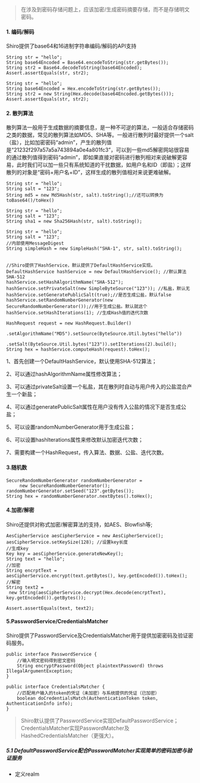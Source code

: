 > 在涉及到密码存储问题上，应该加密/生成密码摘要存储，而不是存储明文密码。

#### 1. 编码/解码
Shiro提供了base64和16进制字符串编码/解码的API支持 

```
String str = "hello";  
String base64Encoded = Base64.encodeToString(str.getBytes());  
String str2 = Base64.decodeToString(base64Encoded);  
Assert.assertEquals(str, str2);   

String str = "hello";  
String base64Encoded = Hex.encodeToString(str.getBytes());  
String str2 = new String(Hex.decode(base64Encoded.getBytes()));  
Assert.assertEquals(str, str2);   
```
#### 2.  散列算法
散列算法一般用于生成数据的摘要信息，是一种不可逆的算法，一般适合存储密码之类的数据，常见的散列算法如MD5、SHA等。一般进行散列时最好提供一个salt（盐），比如加密密码“admin”，产生的散列值是“21232f297a57a5a743894a0e4a801fc3”，可以到一些md5解密网站很容易的通过散列值得到密码“admin”，即如果直接对密码进行散列相对来说破解更容易，此时我们可以加一些只有系统知道的干扰数据，如用户名和ID（即盐）；这样散列的对象是“密码+用户名+ID”，这样生成的散列值相对来说更难破解。

```
String str = "hello";  
String salt = "123";  
String md5 = new Md5Hash(str, salt).toString();//还可以转换为 toBase64()/toHex()   

String str = "hello";  
String salt = "123";  
String sha1 = new Sha256Hash(str, salt).toString();  

String str = "hello";  
String salt = "123";  
//内部使用MessageDigest  
String simpleHash = new SimpleHash("SHA-1", str, salt).toString();   


//Shiro提供了HashService，默认提供了DefaultHashService实现。
DefaultHashService hashService = new DefaultHashService(); //默认算法SHA-512  
hashService.setHashAlgorithmName("SHA-512");  
hashService.setPrivateSalt(new SimpleByteSource("123")); //私盐，默认无  
hashService.setGeneratePublicSalt(true);//是否生成公盐，默认false  
hashService.setRandomNumberGenerator(new SecureRandomNumberGenerator());//用于生成公盐。默认就这个  
hashService.setHashIterations(1); //生成Hash值的迭代次数  
  
HashRequest request = new HashRequest.Builder()  
            .setAlgorithmName("MD5").setSource(ByteSource.Util.bytes("hello"))  
            .setSalt(ByteSource.Util.bytes("123")).setIterations(2).build();  
String hex = hashService.computeHash(request).toHex();   
```
1、首先创建一个DefaultHashService，默认使用SHA-512算法；

2、可以通过hashAlgorithmName属性修改算法；

3、可以通过privateSalt设置一个私盐，其在散列时自动与用户传入的公盐混合产生一个新盐；

4、可以通过generatePublicSalt属性在用户没有传入公盐的情况下是否生成公盐；

5、可以设置randomNumberGenerator用于生成公盐；

6、可以设置hashIterations属性来修改默认加密迭代次数；

7、需要构建一个HashRequest，传入算法、数据、公盐、迭代次数。

#### 3.随机数
```
SecureRandomNumberGenerator randomNumberGenerator =  
     new SecureRandomNumberGenerator();  
randomNumberGenerator.setSeed("123".getBytes());  
String hex = randomNumberGenerator.nextBytes().toHex();
```

#### 4.加密/解密
Shiro还提供对称式加密/解密算法的支持，如AES、Blowfish等;
```
AesCipherService aesCipherService = new AesCipherService();  
aesCipherService.setKeySize(128); //设置key长度  
//生成key  
Key key = aesCipherService.generateNewKey();  
String text = "hello";  
//加密  
String encrptText =   
aesCipherService.encrypt(text.getBytes(), key.getEncoded()).toHex();  
//解密  
String text2 =  
 new String(aesCipherService.decrypt(Hex.decode(encrptText), key.getEncoded()).getBytes());  
  
Assert.assertEquals(text, text2);   
```

#### 5.PasswordService/CredentialsMatcher
Shiro提供了PasswordService及CredentialsMatcher用于提供加密密码及验证密码服务。
```
public interface PasswordService {  
    //输入明文密码得到密文密码  
    String encryptPassword(Object plaintextPassword) throws IllegalArgumentException;  
}  

public interface CredentialsMatcher {  
    //匹配用户输入的token的凭证（未加密）与系统提供的凭证（已加密）  
    boolean doCredentialsMatch(AuthenticationToken token, AuthenticationInfo info);  
}   
```
> Shiro默认提供了PasswordService实现DefaultPasswordService；CredentialsMatcher实现PasswordMatcher及HashedCredentialsMatcher（更强大）。


##### 5.1 DefaultPasswordService配合PasswordMatcher实现简单的密码加密与验证服务

- 定义realm
```

```